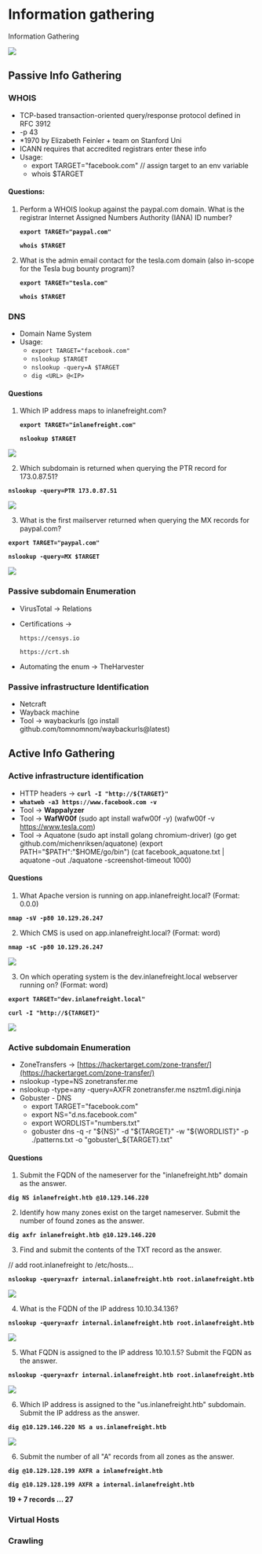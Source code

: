 # Information gathering

Information Gathering

![](<.gitbook/assets/image (10).png>)



## Passive Info Gathering

### WHOIS

* TCP-based transaction-oriented query/response protocol defined in RFC 3912
* \-p 43
* \*1970 by Elizabeth Feinler + team on Stanford Uni
* ICANN requires that accredited registrars enter these info
* Usage:
  * export TARGET="facebook.com"         // assign target to an env variable
  * whois $TARGET

#### Questions:

1.  Perform a WHOIS lookup against the paypal.com domain. What is the registrar Internet Assigned Numbers Authority (IANA) ID number?

    **`export TARGET="paypal.com"`**

    **`whois $TARGET`**
2.  What is the admin email contact for the tesla.com domain (also in-scope for the Tesla bug bounty program)?

    **`export TARGET="tesla.com"`**

    **`whois $TARGET`**

### DNS

* Domain Name System
* Usage:
  * `export TARGET="facebook.com"`
  * `nslookup $TARGET`
  * `nslookup -query=A $TARGET`
  * `dig <URL> @<IP>`

#### Questions

1.  Which IP address maps to inlanefreight.com?

    **`export TARGET="inlanefreight.com"`**

    **`nslookup $TARGET`**

![](<.gitbook/assets/image (2).png>)

2. Which subdomain is returned when querying the PTR record for 173.0.87.51?

**`nslookup -query=PTR 173.0.87.51`**

![](<.gitbook/assets/image (3).png>)

3. What is the first mailserver returned when querying the MX records for paypal.com?

**`export TARGET="paypal.com"`**

**`nslookup -query=MX $TARGET`**

![](<.gitbook/assets/image (4).png>)



### Passive subdomain Enumeration

* VirusTotal -> Relations
*   Certifications ->&#x20;

    ```
    https://censys.io

    https://crt.sh
    ```
* Automating the enum -> TheHarvester

### Passive infrastructure Identification

* Netcraft
* Wayback machine
* Tool -> waybackurls (go install github.com/tomnomnom/waybackurls@latest)

## Active Info Gathering

### Active infrastructure identification

* HTTP headers -> **`curl -I "http://${TARGET}"`**
* **`whatweb -a3 https://www.facebook.com -v`**
* Tool -> **Wappalyzer**
* Tool -> **WafW00f** (sudo apt install wafw00f -y) (wafw00f -v https://www.tesla.com)
* Tool -> Aquatone (sudo apt install golang chromium-driver) (go get github.com/michenriksen/aquatone) (export PATH="$PATH":"$HOME/go/bin") (cat facebook\_aquatone.txt | aquatone -out ./aquatone -screenshot-timeout 1000)

#### Questions

1. What Apache version is running on app.inlanefreight.local? (Format: 0.0.0)

**`nmap -sV -p80 10.129.26.247`**

2. Which CMS is used on app.inlanefreight.local? (Format: word)

**`nmap -sC -p80 10.129.26.247`**

![](.gitbook/assets/image.png)

3. On which operating system is the dev.inlanefreight.local webserver running on? (Format: word)

**`export TARGET="dev.inlanefreight.local"`**

**`curl -I "http://${TARGET}"`**

![](<.gitbook/assets/image (1).png>)

### Active subdomain Enumeration

* ZoneTransfers -> [https://hackertarget.com/zone-transfer/](https://hackertarget.com/zone-transfer/)
* nslookup -type=NS zonetransfer.me
* nslookup -type=any -query=AXFR zonetransfer.me nsztm1.digi.ninja
* Gobuster - DNS
  * export TARGET="facebook.com"
  * export NS="d.ns.facebook.com"
  * export WORDLIST="numbers.txt"
  * gobuster dns -q -r "${NS}" -d "${TARGET}" -w "${WORDLIST}" -p ./patterns.txt -o "gobuster\_${TARGET}.txt"

#### Questions

1. Submit the FQDN of the nameserver for the "inlanefreight.htb" domain as the answer.

**`dig NS inlanefreight.htb @10.129.146.220`**

2. Identify how many zones exist on the target nameserver. Submit the number of found zones as the answer.

**`dig axfr inlanefreight.htb @10.129.146.220`**

3. Find and submit the contents of the TXT record as the answer.

// add root.inlanefreight to /etc/hosts...

**`nslookup -query=axfr internal.inlanefreight.htb root.inlanefreight.htb`**

![](<.gitbook/assets/image (6).png>)

4. What is the FQDN of the IP address 10.10.34.136?

**`nslookup -query=axfr internal.inlanefreight.htb root.inlanefreight.htb`**

![](<.gitbook/assets/image (5).png>)

5. What FQDN is assigned to the IP address 10.10.1.5? Submit the FQDN as the answer.

**`nslookup -query=axfr internal.inlanefreight.htb root.inlanefreight.htb`**

![](<.gitbook/assets/image (8).png>)

6. Which IP address is assigned to the "us.inlanefreight.htb" subdomain. Submit the IP address as the answer.

**`dig @10.129.146.220 NS a us.inlanefreight.htb`**

![](<.gitbook/assets/image (9).png>)

6. Submit the number of all "A" records from all zones as the answer.

**`dig @10.129.128.199 AXFR a inlanefreight.htb`**

**`dig @10.129.128.199 AXFR a internal.inlanefreight.htb`**

**19 + 7 records ... 27**

### Virtual Hosts

### Crawling



